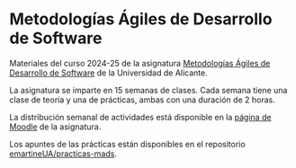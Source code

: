 # Metodologías Ágiles de Desarrollo de Software

Materiales del curso 2024-25 de la asignatura
[Metodologías Ágiles de Desarrollo de
Software](https://cvnet.cpd.ua.es/Guia-Docente/GuiaDocente/Index?wlengua=es&wcodasi=34037&scaca=2024-25) de la Universidad de Alicante.

La asignatura se imparte en 15 semanas de clases. Cada semana tiene
una clase de teoría y una de prácticas, ambas con una duración de 2
horas.

La distribución semanal de actividades está disponible en la [página
de Moodle](https://moodle2024-25.ua.es/moodle/course/view.php?id=927)
de la asignatura.

Los apuntes de las prácticas están disponibles en el repositorio [emartineUA/practicas-mads](https://github.com/emartineUA/practicas-mads).
